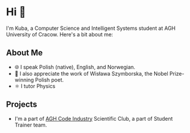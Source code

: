 # Hi 👋

I'm Kuba, a Computer Science and Intelligent Systems student at AGH University of Cracow. Here's a bit about me:

## About Me
- 🌐 I speak Polish (native), English, and Norwegian.
- 📖 I also appreciate the work of Wisława Szymborska, the Nobel Prize-winning Polish poet.
- ⚛️ I tutor Physics

## Projects
- I'm a part of [AGH Code Industry](https://github.com/Haltie13/DeepCache.git) Scientific Club, a part of Student Trainer team.
